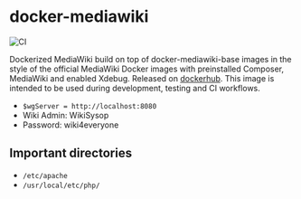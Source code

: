 # docker-mediawiki
![CI](https://github.com/gesinn-it/docker-mediawiki/actions/workflows/main.yml/badge.svg)

Dockerized MediaWiki build on top of docker-mediawiki-base images in the style of the official MediaWiki Docker images with preinstalled Composer, MediaWiki and enabled Xdebug. Released on [dockerhub](https://hub.docker.com/r/gesinn/mediawiki). This image is intended to be used during development, testing and CI workflows.

- `$wgServer = http://localhost:8080`
- Wiki Admin: WikiSysop
- Password: wiki4everyone

## Important directories
- `/etc/apache`
- `/usr/local/etc/php/`
